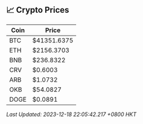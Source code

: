 ## 📈 Crypto Prices

| Coin | Price |
| ---- | ----- |
| BTC | $41351.6375 |
| ETH | $2156.3703 |
| BNB | $236.8322 |
| CRV | $0.6003 |
| ARB | $1.0732 |
| OKB | $54.0827 |
| DOGE | $0.0891 |

_Last Updated: 2023-12-18 22:05:42.217 +0800 HKT_